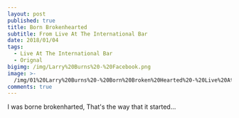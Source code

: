 ```yaml
---
layout: post
published: true
title: Born Brokenhearted
subtitle: From Live At The International Bar
date: 2018/01/04
tags:
  - Live At The International Bar
  - Orignal
bigimg: /img/Larry%20Burns%20-%20Facebook.png
image: >-
  /img/01%20Larry%20Burns%20-%20Born%20Broken%20Hearted%20-%20Live%20At%20The%20International%20Bar-thum.png
comments: true
---
```


I was borne brokenharted,
That's the way that it started…
